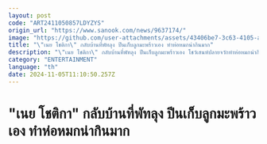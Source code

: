 ```yaml
---
layout: post
code: "ART2411050857LDYZYS"
origin_url: "https://www.sanook.com/news/9637174/"
image: "https://github.com/user-attachments/assets/43406be7-3c63-4105-ad12-9e7a32dcb05e"
title: "\"เนย โชติกา\" กลับบ้านที่พัทลุง ปีนเก็บลูกมะพร้าวเอง ทำห่อหมกน่ากินมาก"
description: "\"เนย โชติกา\" กลับบ้านที่พัทลุง ปีนเก็บลูกมะพร้าวเอง โชว์เสนห์ปลายจวักทำห่อหมกน่ากินมาก"
category: "ENTERTAINMENT"
language: "th"
date: 2024-11-05T11:10:50.257Z
---
```


# "เนย โชติกา" กลับบ้านที่พัทลุง ปีนเก็บลูกมะพร้าวเอง ทำห่อหมกน่ากินมาก